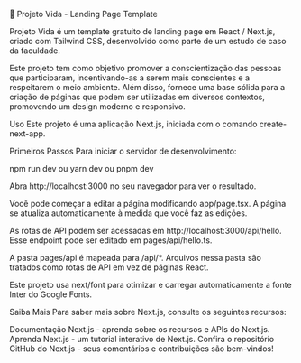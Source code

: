 🌱 Projeto Vida - Landing Page Template


Projeto Vida é um template gratuito de landing page em React / Next.js, criado com Tailwind CSS, desenvolvido como parte de um estudo de caso da faculdade.

Este projeto tem como objetivo promover a conscientização das pessoas que participaram, incentivando-as a serem mais conscientes e a respeitarem o meio ambiente. Além disso, fornece uma base sólida para a criação de páginas que podem ser utilizadas em diversos contextos, promovendo um design moderno e responsivo.

Uso
Este projeto é uma aplicação Next.js, iniciada com o comando create-next-app.

Primeiros Passos
Para iniciar o servidor de desenvolvimento:

npm run dev
 ou
yarn dev
 ou
pnpm dev

Abra http://localhost:3000 no seu navegador para ver o resultado.

Você pode começar a editar a página modificando app/page.tsx. A página se atualiza automaticamente à medida que você faz as edições.

As rotas de API podem ser acessadas em http://localhost:3000/api/hello. Esse endpoint pode ser editado em pages/api/hello.ts.

A pasta pages/api é mapeada para /api/*. Arquivos nessa pasta são tratados como rotas de API em vez de páginas React.

Este projeto usa next/font para otimizar e carregar automaticamente a fonte Inter do Google Fonts.

Saiba Mais
Para saber mais sobre Next.js, consulte os seguintes recursos:

Documentação Next.js - aprenda sobre os recursos e APIs do Next.js.
Aprenda Next.js - um tutorial interativo de Next.js.
Confira o repositório GitHub do Next.js - seus comentários e contribuições são bem-vindos!
